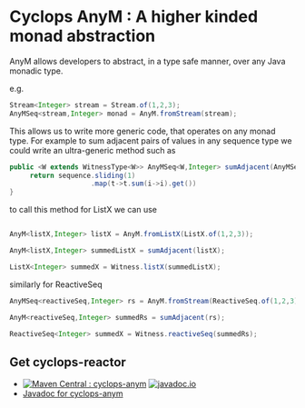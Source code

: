 # Cyclops AnyM : A higher kinded monad abstraction

AnyM allows developers to abstract, in a type safe manner, over any Java monadic type.

e.g.

```java
Stream<Integer> stream = Stream.of(1,2,3);
AnyMSeq<stream,Integer> monad = AnyM.fromStream(stream);
```

This allows us to write more generic code, that operates on any monad type. For example to sum adjacent pairs of values in any sequence type we could write an ultra-generic method such as

```java
public <W extends WitnessType<W>> AnyMSeq<W,Integer> sumAdjacent(AnyMSeq<W,Integer> sequence){
     return sequence.sliding(1)
                    .map(t->t.sum(i->i).get())
}
```

to call this method for ListX we can use

```java

AnyM<listX,Integer> listX = AnyM.fromListX(ListX.of(1,2,3));

AnyM<listX,Integer> summedListX = sumAdjacent(listX);

ListX<Integer> summedX = Witness.listX(summedListX);

```

similarly for ReactiveSeq


```java
AnyMSeq<reactiveSeq,Integer> rs = AnyM.fromStream(ReactiveSeq.of(1,2,3));

AnyM<reactiveSeq,Integer> summedRs = sumAdjacent(rs);

ReactiveSeq<Integer> summedX = Witness.reactiveSeq(summedRs);

```
## Get cyclops-reactor


* [![Maven Central : cyclops-anym](https://maven-badges.herokuapp.com/maven-central/com.oath.cyclops/cyclops-anym/badge.svg)](https://maven-badges.herokuapp.com/maven-central/com.oath.cyclops/cyclops-anym)   [![javadoc.io](https://javadocio-badges.herokuapp.com/com.oath.cyclops/cyclops-anym/badge.svg)](https://javadocio-badges.herokuapp.com/com.oath.cyclops/cyclops-anym)
* [Javadoc for cyclops-anym](http://www.javadoc.io/doc/com.oath.cyclops/cyclops-anym)

